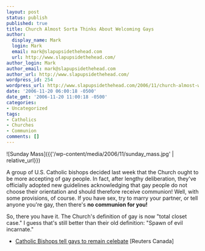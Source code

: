 ```yaml
---
layout: post
status: publish
published: true
title: Church Almost Sorta Thinks About Welcoming Gays
author:
  display_name: Mark
  login: Mark
  email: mark@slapupsidethehead.com
  url: http://www.slapupsidethehead.com/
author_login: Mark
author_email: mark@slapupsidethehead.com
author_url: http://www.slapupsidethehead.com/
wordpress_id: 254
wordpress_url: http://www.slapupsidethehead.com/2006/11/church-almost-welcomes-gays/
date: '2006-11-20 06:00:18 -0500'
date_gmt: '2006-11-20 11:00:18 -0500'
categories:
- Uncategorized
tags:
- Catholics
- Churches
- Communion
comments: []
---
```

![Sunday Mass]({{'/wp-content/media/2006/11/sunday_mass.jpg' | relative_url}})

A group of U.S. Catholic bishops decided last week that the Church ought to be more accepting of gay people. In fact, after lengthy deliberation, they've officially adopted new guidelines acknowledging that gay people do not choose their orientation and should therefore receive communion! Well, with some provisions, of course. If you have sex, try to marry your partner, or tell anyone you're gay, then there's **no communion for you!**

So, there you have it. The Church's definition of gay is now "total closet case." I guess that's still better than their old definition: "Spawn of evil incarnate."

- [Catholic Bishops tell gays to remain celebate](http://ca.today.reuters.com/news/newsArticle.aspx?type=topNews&storyID=2006-11-14T194103Z_01_N14319897_RTRIDST_0_NEWS-RELIGION-GAYS-COL.XML&archived=False) [Reuters Canada]
